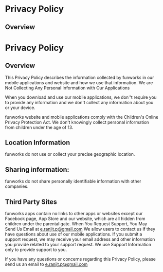 # Privacy Policy  
## Overview  

# Privacy Policy  
## Overview  



This Privacy Policy describes the information collected by funworks in our mobile applications and website and how we use that information.
We are Not Collecting Any Personal Information with Our Applications


When you download and use our mobile applications, we don''t require you to provide any information and we don't collect any information about you or your device.



funworks website and mobile applications comply with the Children's Online Privacy Protection Act. We don't knowingly collect personal information from children under the age of 13.
## Location Information


funworks do not use or collect your precise geographic location.
## Sharing information:


funworks do not share personally identifiable information with other companies.
## Third Party Sites


funworks apps contain no links to other apps or websites except our Facebook page, App Store and our website, which are all hidden from children under the parental gate. 
When You Request Support, You May Send Us Email at e.ranjit.p@gmail.com
We allow users to contact us if they have questions about use of our mobile applications. If you submit a support request, we may receive your email address and other information you provide related to your support request. We use Support Information only to provide support to you.

If you have any questions or concerns regarding this Privacy Policy, please send us an email to e.ranjit.p@gmail.com

